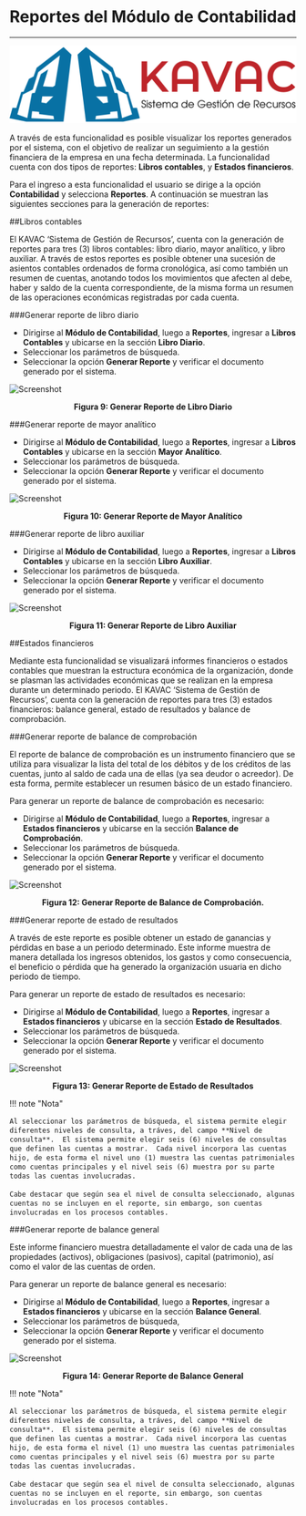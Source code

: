 # Reportes del Módulo de Contabilidad
*************************************

![Screenshot](img/logokavac.png#imagen)

A través de esta funcionalidad es posible visualizar los reportes generados por el sistema, con el objetivo de realizar un seguimiento a la gestión financiera de la empresa en una fecha determinada. La funcionalidad cuenta con dos tipos de reportes: **Libros contables**, y **Estados financieros**.

Para el ingreso a esta funcionalidad el usuario se dirige a la opción **Contabilidad** y selecciona **Reportes**. A continuación se muestran las siguientes secciones para la generación de reportes:

##Libros contables

El KAVAC ‘Sistema de Gestión de Recursos’, cuenta con la generación de reportes para tres (3) libros contables: libro diario, mayor analítico, y libro auxiliar. A través de estos reportes es posible obtener una sucesión de asientos contables ordenados de forma cronológica, así como también un resumen de cuentas, anotando todos los movimientos que afecten al debe, haber y saldo de la cuenta correspondiente, de la misma forma un resumen de las operaciones económicas registradas por cada cuenta.

###Generar reporte de libro diario

- Dirigirse al **Módulo de Contabilidad**, luego a **Reportes**, ingresar a **Libros Contables** y ubicarse en la sección **Libro Diario**.
- Seleccionar los parámetros de búsqueda.
- Seleccionar la opción **Generar Reporte** y verificar el documento generado por el sistema.

![Screenshot](/img/figure_9.png)<div style="text-align: center;font-weight: bold">Figura 9: Generar Reporte de Libro Diario</div>

###Generar reporte de mayor analítico

- Dirigirse al **Módulo de Contabilidad**, luego a **Reportes**, ingresar a **Libros Contables** y ubicarse en la sección **Mayor Analítico**.
- Seleccionar los parámetros de búsqueda.
- Seleccionar la opción **Generar Reporte** y verificar el documento generado por el sistema.

![Screenshot](/img/figure_10.png)<div style="text-align: center;font-weight: bold">Figura 10: Generar Reporte de Mayor Analítico</div>

###Generar reporte de libro auxiliar 

- Dirigirse al **Módulo de Contabilidad**, luego a **Reportes**, ingresar a **Libros Contables** y ubicarse en la sección **Libro Auxiliar**.
- Seleccionar los parámetros de búsqueda.
- Seleccionar la opción **Generar Reporte** y verificar el documento generado por el sistema.

![Screenshot](/img/figure_11.png)<div style="text-align: center;font-weight: bold">Figura 11: Generar Reporte de Libro Auxiliar</div>

##Estados financieros

Mediante esta funcionalidad se visualizará informes financieros o estados contables que muestran la estructura económica de la organización, donde se plasman las actividades económicas que se realizan en la empresa durante un determinado periodo.   El KAVAC ‘Sistema de Gestión de Recursos’, cuenta con la generación de reportes para tres (3) estados financieros: balance general, estado de resultados y balance de comprobación. 

###Generar reporte de balance de comprobación 

El reporte de balance de comprobación es un instrumento financiero que se utiliza para visualizar la lista del total de los débitos y de los créditos de las cuentas, junto al saldo de cada una de ellas (ya sea deudor o acreedor). De esta forma, permite establecer un resumen básico de un estado financiero. 

Para generar un reporte de balance de comprobación es necesario:
 
- Dirigirse al **Módulo de Contabilidad**, luego a **Reportes**, ingresar a **Estados financieros** y ubicarse en la sección **Balance de Comprobación**.
- Seleccionar los parámetros de búsqueda.
- Seleccionar la opción **Generar Reporte** y verificar el documento generado por el sistema.

![Screenshot](/img/figure_12.png)<div style="text-align: center;font-weight: bold">Figura 12: Generar Reporte de Balance de Comprobación. </div>

###Generar reporte de estado de resultados

A través de este reporte es posible obtener un estado de ganancias y pérdidas en base a un periodo determinado.  Este informe muestra de manera detallada los ingresos obtenidos, los gastos y como consecuencia, el beneficio o pérdida que ha generado la organización usuaria en dicho periodo de tiempo.    

Para generar un reporte de estado de resultados es necesario:

- Dirigirse al **Módulo de Contabilidad**, luego a **Reportes**, ingresar a **Estados financieros** y ubicarse en la sección **Estado de Resultados**.
- Seleccionar los parámetros de búsqueda. 
- Seleccionar la opción **Generar Reporte** y verificar el documento generado por el sistema.

![Screenshot](/img/figure_13.png)<div style="text-align: center;font-weight: bold">Figura 13: Generar Reporte de Estado de Resultados</div>

!!! note "Nota"

	Al seleccionar los parámetros de búsqueda, el sistema permite elegir diferentes niveles de consulta, a tráves, del campo **Nivel de consulta**.  El sistema permite elegir seis (6) niveles de consultas que definen las cuentas a mostrar.  Cada nivel incorpora las cuentas hijo, de esta forma el nivel uno (1) muestra las cuentas patrimoniales como cuentas principales y el nivel seis (6) muestra por su parte todas las cuentas involucradas. 

	Cabe destacar que según sea el nivel de consulta seleccionado, algunas cuentas no se incluyen en el reporte, sin embargo, son cuentas involucradas en los procesos contables.  
	    

###Generar reporte de balance general

Este informe financiero muestra detalladamente el valor de cada una de las propiedades (activos), obligaciones (pasivos), capital (patrimonio),	así como el valor de las cuentas de orden.

Para generar un reporte de balance general es necesario:

- Dirigirse al **Módulo de Contabilidad**, luego a **Reportes**, ingresar a **Estados financieros** y ubicarse en la sección **Balance General**.
- Seleccionar los parámetros de búsqueda, 
- Seleccionar la opción **Generar Reporte** y verificar el documento generado por el sistema.

![Screenshot](/img/figure_14.png)<div style="text-align: center;font-weight: bold">Figura 14: Generar Reporte de Balance General</div>

!!! note "Nota"

	Al seleccionar los parámetros de búsqueda, el sistema permite elegir diferentes niveles de consulta, a tráves, del campo **Nivel de consulta**.  El sistema permite elegir seis (6) niveles de consultas que definen las cuentas a mostrar.  Cada nivel incorpora las cuentas hijo, de esta forma el nivel (1) uno muestra las cuentas patrimoniales como cuentas principales y el nivel seis (6) muestra por su parte todas las cuentas involucradas. 

	Cabe destacar que según sea el nivel de consulta seleccionado, algunas cuentas no se incluyen en el reporte, sin embargo, son cuentas involucradas en los procesos contables. 


























